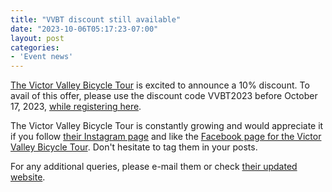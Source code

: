 ```yaml
---
title: "VVBT discount still available"
date: "2023-10-06T05:17:23-07:00"
layout: post
categories:
- 'Event news'
---
```


[The Victor Valley Bicycle Tour](https://victorvalleybicycletour.com) is excited to announce a 10% discount. To avail of this offer, please use the discount code VVBT2023 before October 17, 2023, [while registering here](https://www.active.com/orgs/victor-valley-bicycle-tour).

The Victor Valley Bicycle Tour is constantly growing and would appreciate it if you follow [their Instagram page](https://www.instagram.com/victor_valley_bicycle_tour/) and like the [Facebook page for the Victor Valley Bicycle Tour](https://www.facebook.com/victorvalleybicycletour/). Don't hesitate to tag them in your posts.

For any additional queries, please e-mail them or check [their updated website](https://victorvalleybicycletour.com/).